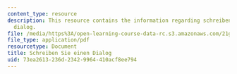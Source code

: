 ```yaml
---
content_type: resource
description: This resource contains the information regarding schreiben sie einen
  dialog.
file: /media/https%3A/open-learning-course-data-rc.s3.amazonaws.com/21g-401-german-i-fall-2008/73ea2613236d23429964410acf8ee794_MIT21G_401F08_schreiben.pdf
file_type: application/pdf
resourcetype: Document
title: Schreiben Sie einen Dialog
uid: 73ea2613-236d-2342-9964-410acf8ee794
---
```

